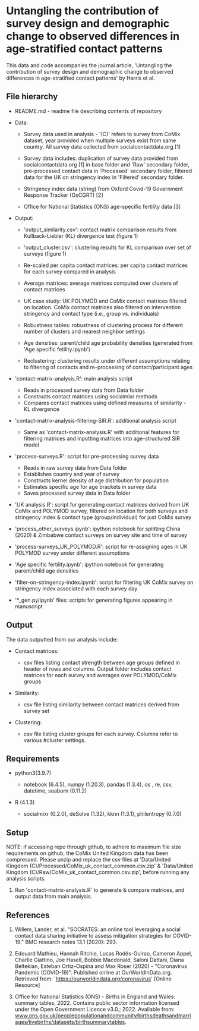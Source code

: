 # Untangling the contribution of survey design and demographic change to observed differences in age-stratified contact patterns

This data and code accompanies the journal article, 'Untangling the contribution of survey design and demographic change to observed differences in age-stratified contact patterns' by Harris et al.

## **File hierarchy**

-   README.md - readme file describing contents of repository

-   Data:

    -   Survey data used in analysis - '(C)' refers to survey from CoMix dataset, year provided when multiple surveys exist from same country. All survey data collected from socialcontactdata.org [1]

    -   Survey data includes: duplication of survey data provided from socialcontactdata.org [1] in base folder and 'Raw' secondary folder, pre-processed contact data in 'Processed' secondary folder, filtered data for the UK on stringency index in 'Filtered' secondary folder.

    -   Stringency index data (string) from Oxford Covid-19 Government Response Tracker (OxCGRT) [2]

    -   Office for National Statistics (ONS) age-specific fertility data [3]

-   Output:

    -   'output_similarity.csv': contact matrix comparison results from Kullback-Liebler (KL) divergence test (figure 1)

    -   'output_cluster.csv': clustering results for KL comparison over set of surveys (figure 1)

    -   Re-scaled per capita contact matrices: per capita contact matrices for each survey compared in analysis

    -   Average matrices: average matrices computed over clusters of contact matrices

    -   UK case study: UK POLYMOD and CoMix contact matrices filtered on location. CoMix contact matrices also filtered on intervention stringency and contact type (i.e., group vs. individuals) 

    -   Robustness tables: robustness of clustering process for different number of clusters and nearest neighbor settings

    -   Age densities: parent/child age probability densities (generated from 'Age specific fetility.ipynb')

    -   Reclustering: clustering results under different assumptions relating to filtering of contacts and re-processing of contact/participant ages


-   'contact-matrix-analysis.R': main analysis script

    -   Reads in processed survey data from Data folder
    -   Constructs contact matrices using socialmixr methods
    -   Compares contact matrices using defined measures of similarity - KL divergence

-   'contact-matrix-analysis-filtering-SIR.R': additional analysis script

    -   Same as 'contact-matrix-analysis.R' with additional features for filtering matrices and inputting matrices into age-structured SIR model

-   'process-surveys.R': script for pre-processing survey data

    -   Reads in raw survey data from Data folder
    -   Establishes country and year of survey
    -   Constructs kernel density of age distribution for population
    -   Estimates specific age for age brackets in survey data
    -   Saves processed survey data in Data folder

-   'UK analysis.R': script for generating contact matrices derived from UK CoMix and POLYMOD survey, filtered on location for both surveys and stringency index & contact type (group/individual) for just CoMix survey

-   'process_other_surveys.ipynb': ipython notebook for splitting China (2020) & Zimbabwe contact surveys on survey site and time of survey

-   'process-surveys_UK_POLYMOD.R': script for re-assigning ages in UK POLYMOD survey under different assumptions

-   'Age specific fertility.ipynb': ipython notebook for generating parent/child age densities

-   'filter-on-stringency-index.ipynb': script for filtering UK CoMix survey on stringency index associated with each survey day

-   '*_gen.py/ipynb' files: scripts for generating figures appearing in manuscript


## Output

The data outputted from our analysis include:

-   Contact matrices:

    -   csv files listing contact strength between age groups defined in header of rows and columns. Output folder includes contact matrices for each survey and averages over POLYMOD/CoMix groups

-   Similarity:

    -   csv file listing similarity between contact matrices derived from survey set

-   Clustering:

    -   csv file listing cluster groups for each survey. Columns refer to various #cluster settings.



## Requirements

-   python3(3.9.7)

    -   notebook (6.4.5), numpy (1.20.3), pandas (1.3.4), os , re, csv, datetime, seaborn (0.11.2)

-   R (4.1.3)

    -   socialmixr (0.2.0), deSolve (1.32), kknn (1.3.1), philentropy (0.7.0)

## Setup

NOTE: if accessing repo through github, to adhere to maximum file size requirements on github, the CoMix United Kingdom data has been compressed. Please unzip and replace the csv files at 'Data/United Kingdom (C)/Processed/CoMix_uk_contact_common.csv.zip' & 'Data/United Kingdom (C)/Raw/CoMix_uk_contact_common.csv.zip', before running any analysis scripts.

1.  Run 'contact-matrix-analysis.R' to generate & compare matrices, and output data from main analysis.

## References

1. Willem, Lander, et al. "SOCRATES: an online tool leveraging a social contact data sharing initiative to assess mitigation strategies for COVID-19." BMC research notes 13.1 (2020): 293.

2. Edouard Mathieu, Hannah Ritchie, Lucas Rodés-Guirao, Cameron Appel, Charlie Giattino, Joe Hasell, Bobbie Macdonald, Saloni Dattani, Diana Beltekian, Esteban Ortiz-Ospina and Max Roser (2020) - "Coronavirus Pandemic (COVID-19)". Published online at OurWorldInData.org. Retrieved from: 'https://ourworldindata.org/coronavirus' [Online Resource]

3. Office for National Statistics (ONS) - Births in England and Wales: summary tables, 2022. Contains public sector information licensed under the Open Government Licence v3.0.; 2022. Available from: www.ons.gov.uk/peoplepopulationandcommunity/birthsdeathsandmarriages/livebirths/datasets/birthsummarytables.
